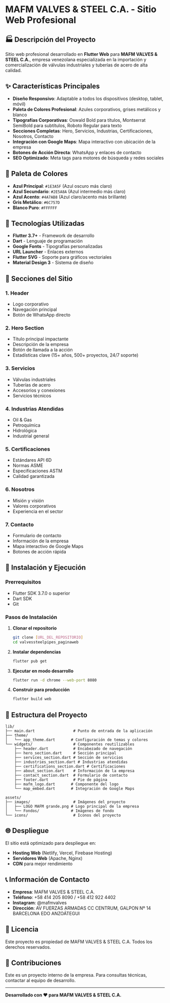 # MAFM VALVES & STEEL C.A. - Sitio Web Profesional

## 🏭 Descripción del Proyecto

Sitio web profesional desarrollado en **Flutter Web** para **MAFM VALVES & STEEL C.A.**, empresa venezolana especializada en la importación y comercialización de válvulas industriales y tuberías de acero de alta calidad.

## ✨ Características Principales

- **Diseño Responsivo**: Adaptable a todos los dispositivos (desktop, tablet, móvil)
- **Paleta de Colores Profesional**: Azules corporativos, grises metálicos y blanco
- **Tipografías Corporativas**: Oswald Bold para títulos, Montserrat SemiBold para subtítulos, Roboto Regular para texto
- **Secciones Completas**: Hero, Servicios, Industrias, Certificaciones, Nosotros, Contacto
- **Integración con Google Maps**: Mapa interactivo con ubicación de la empresa
- **Botones de Acción Directa**: WhatsApp y enlaces de contacto
- **SEO Optimizado**: Meta tags para motores de búsqueda y redes sociales

## 🎨 Paleta de Colores

- **Azul Principal**: `#1E3A5F` (Azul oscuro más claro)
- **Azul Secundario**: `#2E5A8A` (Azul intermedio más claro)
- **Azul Acento**: `#4A7AB8` (Azul claro/acento más brillante)
- **Gris Metálico**: `#6C757D`
- **Blanco Puro**: `#FFFFFF`

## 🔧 Tecnologías Utilizadas

- **Flutter 3.7+** - Framework de desarrollo
- **Dart** - Lenguaje de programación
- **Google Fonts** - Tipografías personalizadas
- **URL Launcher** - Enlaces externos
- **Flutter SVG** - Soporte para gráficos vectoriales
- **Material Design 3** - Sistema de diseño

## 📱 Secciones del Sitio

### 1. **Header**
- Logo corporativo
- Navegación principal
- Botón de WhatsApp directo

### 2. **Hero Section**
- Título principal impactante
- Descripción de la empresa
- Botón de llamada a la acción
- Estadísticas clave (15+ años, 500+ proyectos, 24/7 soporte)

### 3. **Servicios**
- Válvulas industriales
- Tuberías de acero
- Accesorios y conexiones
- Servicios técnicos

### 4. **Industrias Atendidas**
- Oil & Gas
- Petroquímica
- Hidrológica
- Industrial general

### 5. **Certificaciones**
- Estándares API 6D
- Normas ASME
- Especificaciones ASTM
- Calidad garantizada

### 6. **Nosotros**
- Misión y visión
- Valores corporativos
- Experiencia en el sector

### 7. **Contacto**
- Formulario de contacto
- Información de la empresa
- Mapa interactivo de Google Maps
- Botones de acción rápida

## 🚀 Instalación y Ejecución

### Prerrequisitos
- Flutter SDK 3.7.0 o superior
- Dart SDK
- Git

### Pasos de Instalación

1. **Clonar el repositorio**
   ```bash
   git clone [URL_DEL_REPOSITORIO]
   cd valvessteelpipes_paginaweb
   ```

2. **Instalar dependencias**
   ```bash
   flutter pub get
   ```

3. **Ejecutar en modo desarrollo**
   ```bash
   flutter run -d chrome --web-port 8080
   ```

4. **Construir para producción**
   ```bash
   flutter build web
   ```

## 📁 Estructura del Proyecto

```
lib/
├── main.dart                 # Punto de entrada de la aplicación
├── theme/
│   └── app_theme.dart       # Configuración de temas y colores
└── widgets/                  # Componentes reutilizables
    ├── header.dart           # Encabezado de navegación
    ├── hero_section.dart     # Sección principal
    ├── services_section.dart # Sección de servicios
    ├── industries_section.dart # Industrias atendidas
    ├── certifications_section.dart # Certificaciones
    ├── about_section.dart    # Información de la empresa
    ├── contact_section.dart  # Formulario de contacto
    ├── footer.dart           # Pie de página
    ├── mafm_logo.dart       # Componente del logo
    └── map_embed.dart       # Integración de Google Maps

assets/
├── images/                   # Imágenes del proyecto
│   ├── LOGO MAFM grande.png # Logo principal de la empresa
│   └── Fondos/              # Imágenes de fondo
└── icons/                    # Iconos del proyecto
```

## 🌐 Despliegue

El sitio está optimizado para despliegue en:
- **Hosting Web** (Netlify, Vercel, Firebase Hosting)
- **Servidores Web** (Apache, Nginx)
- **CDN** para mejor rendimiento

## 📞 Información de Contacto

- **Empresa**: MAFM VALVES & STEEL C.A.
- **Teléfono**: +58 414 205 8090 / +58 412 922 4402
- **Instagram**: @mafmvalves
- **Dirección**: AV FUERZAS ARMADAS CC CENTRUM, GALPON Nº 14 BARCELONA EDO ANZOÁTEGUI

## 📄 Licencia

Este proyecto es propiedad de MAFM VALVES & STEEL C.A. Todos los derechos reservados.

## 🤝 Contribuciones

Este es un proyecto interno de la empresa. Para consultas técnicas, contactar al equipo de desarrollo.

---

**Desarrollado con ❤️ para MAFM VALVES & STEEL C.A.**
